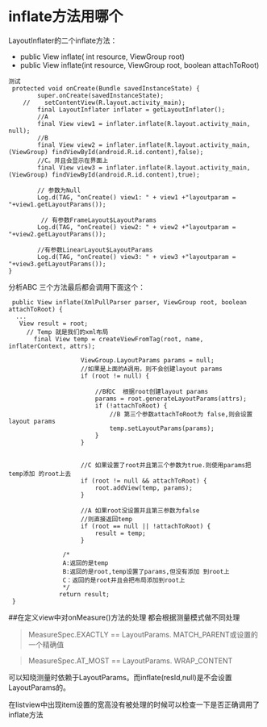 # inflate方法用哪个


LayoutInflater的二个inflate方法：
*  public View inflate( int resource,  ViewGroup root) 
*   public View inflate(int resource, ViewGroup root, boolean attachToRoot)

```
测试
 protected void onCreate(Bundle savedInstanceState) {
        super.onCreate(savedInstanceState);
    //    setContentView(R.layout.activity_main);
        final LayoutInflater inflater = getLayoutInflater();
        //A
        final View view1 = inflater.inflate(R.layout.activity_main, null);
        //B
        final View view2 = inflater.inflate(R.layout.activity_main, (ViewGroup) findViewById(android.R.id.content),false);
        //C。并且会显示在界面上
        final View view3 = inflater.inflate(R.layout.activity_main, (ViewGroup) findViewById(android.R.id.content),true);
        
        // 参数为Null
        Log.d(TAG, "onCreate() view1: " + view1 +"layoutparam = "+view1.getLayoutParams()); 
        
         // 有参数FrameLayout$LayoutParams
        Log.d(TAG, "onCreate() view2: " + view2 +"layoutparam = "+view2.getLayoutParams());
        
        //有参数LinearLayout$LayoutParams
        Log.d(TAG, "onCreate() view3: " + view3 +"layoutparam = "+view3.getLayoutParams());
}
```

分析ABC
三个方法最后都会调用下面这个：
```
 public View inflate(XmlPullParser parser, ViewGroup root, boolean attachToRoot) {
  ...
   View result = root;
     // Temp 就是我们的xml布局
       final View temp = createViewFromTag(root, name, inflaterContext, attrs);

                    ViewGroup.LayoutParams params = null;
                    //如果是上面的A调用，则不会创建layout params
                    if (root != null) {
                       
                        //B和C  根据root创建layout params
                        params = root.generateLayoutParams(attrs);
                        if (!attachToRoot) {
                            //B 第三个参数attachToRoot为 false,则会设置layout params                          
                            temp.setLayoutParams(params);
                        }
                    }
                 
                   
                    //C 如果设置了root并且第三个参数为true.则使用params把temp添加 的root上去
                    if (root != null && attachToRoot) {
                        root.addView(temp, params);
                    }

                    //A 如果root没设置并且第三参数为false
                    //则直接返回temp
                    if (root == null || !attachToRoot) {
                        result = temp;
                    }
               
               /*
               A:返回的是temp
               B:返回的是root,temp设置了params,但没有添加 到root上
               C：返回的是root并且会把布局添加到root上
               */
              return result;      
 }
 ```
 
##在定义view中对onMeasure()方法的处理
都会根据测量模式做不同处理


> MeasureSpec.EXACTLY == LayoutParams. MATCH_PARENT或设置的一个精确值

> MeasureSpec.AT_MOST == LayoutParams. WRAP_CONTENT

可以知晓测量时依赖于LayoutParams。而inflate(resId,null)是不会设置LayoutParams的。

在listview中出现item设置的宽高没有被处理的时候可以检查一下是否正确调用了inflate方法